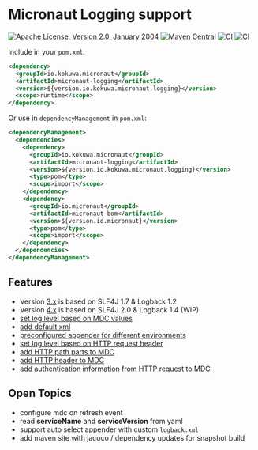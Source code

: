 # Micronaut Logging support

[![Apache License, Version 2.0, January 2004](https://img.shields.io/github/license/kokuwaio/micronaut-logging.svg?label=License)](http://www.apache.org/licenses/)
[![Maven Central](https://img.shields.io/maven-central/v/io.kokuwa.micronaut/micronaut-logging.svg?label=Maven%20Central)](https://central.sonatype.com/namespace/io.kokuwa.micronaut)
[![CI](https://img.shields.io/github/actions/workflow/status/kokuwaio/micronaut-logging/ci.yaml?branch=main&label=3.x)](https://github.com/kokuwaio/micronaut-logging/actions/workflows/ci.yaml?query=branch%3Amain)
[![CI](https://img.shields.io/github/actions/workflow/status/kokuwaio/micronaut-logging/ci.yaml?branch=4.x&label=4.x)](https://github.com/kokuwaio/micronaut-logging/actions/workflows/ci.yaml?query=branch%3A4.x)

Include in your `pom.xml`:

```xml
<dependency>
  <groupId>io.kokuwa.micronaut</groupId>
  <artifactId>micronaut-logging</artifactId>
  <version>${version.io.kokuwa.micronaut.logging}</version>
  <scope>runtime</scope>
</dependency>
```

Or use in `dependencyManagement` in `pom.xml`:

```xml
<dependencyManagement>
  <dependencies>
    <dependency>
      <groupId>io.kokuwa.micronaut</groupId>
      <artifactId>micronaut-logging</artifactId>
      <version>${version.io.kokuwa.micronaut.logging}</version>
      <type>pom</type>
      <scope>import</scope>
    </dependency>
    <dependency>
      <groupId>io.micronaut</groupId>
      <artifactId>micronaut-bom</artifactId>
      <version>${version.io.micronaut}</version>
      <type>pom</type>
      <scope>import</scope>
    </dependency>
  </dependencies>
</dependencyManagement>
```

## Features

* Version [3.x](https://github.com/kokuwaio/micronaut-logging/tree/main) is based on SLF4J 1.7 & Logback 1.2
* Version [4.x](https://github.com/kokuwaio/micronaut-logging/tree/4.x) is based on SLF4J 2.0 & Logback 1.4 (WIP)
* [set log level based on MDC values](docs/features/logback_mdc_level.md)
* [add default xml](docs/features/logback_default.md)
* [preconfigured appender for different environments](docs/features/logback_appender.md)
* [set log level based on HTTP request header](docs/features/http_log_level.md)
* [add HTTP path parts to MDC](docs/features/http_mdc_path.md)
* [add HTTP header to MDC](docs/features/http_mdc_header.md)
* [add authentication information from HTTP request to MDC](docs/features/http_mdc_authentication.md)

## Open Topics

* configure mdc on refresh event
* read **serviceName** and **serviceVersion** from yaml
* support auto select appender with custom `logback.xml`
* add maven site with jacoco / dependency updates for snapshot build

